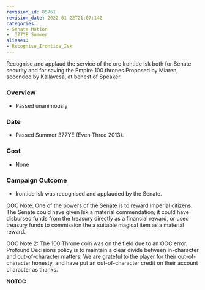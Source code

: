 ```yaml
---
revision_id: 85761
revision_date: 2022-01-22T21:07:14Z
categories:
- Senate Motion
-  377YE Summer
aliases:
- Recognise_Irontide_Isk
---
```


Recognise and applaud the service of the orc Irontide Isk both for Senate security and for saving the Empire 100 thrones.Proposed by Miaren, seconded by Kallavesa, at behest of Speaker.

### Overview
* Passed unanimously

### Date
* Passed Summer 377YE (Even Three 2013).

### Cost
* None

### Campaign Outcome
* Irontide Isk was recognised and applauded by the Senate.

OOC Note: One of the powers of the Senate is to reward Imperial citizens. The Senate could have given Isk a material commendation; it could have disbursed funds from the treasury directly  as a financial reward, or used treasury funds to commission the a suitable magical item as a material reward.

OOC Note 2: The 100 Throne coin was on the field due to an OOC error. Profound Decisions policy is to maintain a clear divide between in-character and out-of-character matters. We are grateful to the player for their out-of-character honesty, and have put an out-of-character credit on their account character as thanks.



__NOTOC__